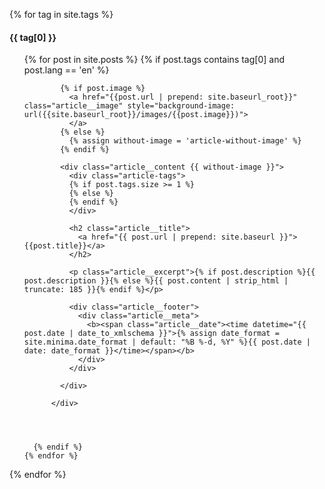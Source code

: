 
{% for tag in site.tags %}

  <h4 id="{{ tag[0] }}">{{ tag[0] }}</h4>
  <ul>
    {% for post in site.posts %}
      {% if post.tags contains tag[0] and post.lang == 'en' %}
        <div class="article__wrapper">

            {% if post.image %}
              <a href="{{post.url | prepend: site.baseurl_root}}" class="article__image" style="background-image: url({{site.baseurl_root}}/images/{{post.image}})">
              </a>
            {% else %}
              {% assign without-image = 'article-without-image' %}
            {% endif %}

            <div class="article__content {{ without-image }}">
              <div class="article-tags">
              {% if post.tags.size >= 1 %}
              {% else %}
              {% endif %}
              </div>

              <h2 class="article__title">
                <a href="{{ post.url | prepend: site.baseurl }}">{{post.title}}</a>
              </h2>

              <p class="article__excerpt">{% if post.description %}{{ post.description }}{% else %}{{ post.content | strip_html | truncate: 185 }}{% endif %}</p>

              <div class="article__footer">
                <div class="article__meta">
                  <b><span class="article__date"><time datetime="{{ post.date | date_to_xmlschema }}">{% assign date_format = site.minima.date_format | default: "%B %-d, %Y" %}{{ post.date | date: date_format }}</time></span></b>
                </div>
              </div>

            </div>

          </div>




      {% endif %}
    {% endfor %}

  </ul>
{% endfor %}
